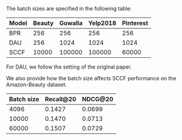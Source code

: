 The batch sizes are specified in the following table:

| Model | Beauty | Gowalla | Yelp2018 | Pinterest |
|-------|--------|---------|----------|-----------|
| BPR   | 256    | 256     | 256      | 256       |
| DAU   | 256    | 1024    | 1024     | 1024      |
| SCCF  | 10000  | 100000  | 100000   | 60000     |

For DAU, we follow the setting of the original paper.


We also provide how the batch size affects SCCF performance on the Amazon-Beauty dataset.

| Batch size | Recall@20 | NDCG@20 |
|------------|-----------|---------|
| 4096       | 0.1427    | 0.0699  |
| 10000      | 0.1470    | 0.0713  |
| 60000      | 0.1507    | 0.0729  |
